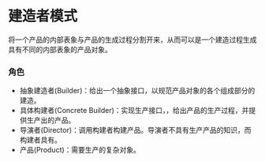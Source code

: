 # 建造者模式
 将一个产品的内部表象与产品的生成过程分割开来，从而可以是一个建造过程生成具有不同的内部表象的产品对象。

### 角色
* 抽象建造者(Builder)：给出一个抽象接口，以规范产品对象的各个组成部分的建造。
* 具体构建者(Concrete Builder)：实现生产接口，，给出产品的生产过程，并提供生产出的产品。
* 导演者(Director)：调用构建者构建产品。导演者不具有生产产品的知识，而构建者具有。
* 产品(Product)：需要生产的复杂对象。